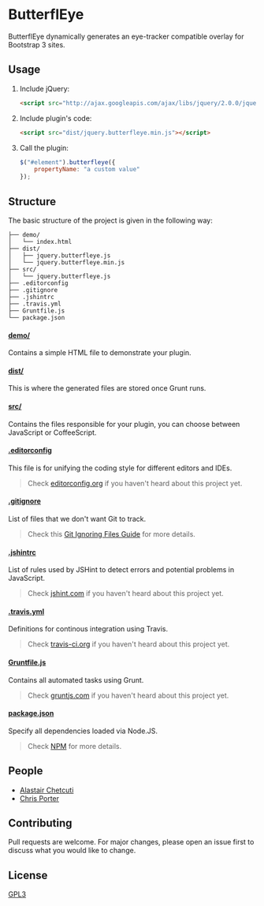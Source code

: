 # ButterflEye 

ButterflEye dynamically generates an eye-tracker compatible overlay for Bootstrap 3 sites.

## Usage

1. Include jQuery:

	```html
	<script src="http://ajax.googleapis.com/ajax/libs/jquery/2.0.0/jquery.min.js"></script>
	```

2. Include plugin's code:

	```html
	<script src="dist/jquery.butterfleye.min.js"></script>
	```

3. Call the plugin:

	```javascript
	$("#element").butterfleye({
		propertyName: "a custom value"
	});
	```

## Structure

The basic structure of the project is given in the following way:

```
├── demo/
│   └── index.html
├── dist/
│   ├── jquery.butterfleye.js
│   └── jquery.butterfleye.min.js
├── src/
│   └── jquery.butterfleye.js
├── .editorconfig
├── .gitignore
├── .jshintrc
├── .travis.yml
├── Gruntfile.js
└── package.json
```

#### [demo/](https://github.com/jquery-boilerplate/boilerplate/tree/master/demo)

Contains a simple HTML file to demonstrate your plugin.

#### [dist/](https://github.com/jquery-boilerplate/boilerplate/tree/master/dist)

This is where the generated files are stored once Grunt runs.

#### [src/](https://github.com/jquery-boilerplate/boilerplate/tree/master/src)

Contains the files responsible for your plugin, you can choose between JavaScript or CoffeeScript.

#### [.editorconfig](https://github.com/jquery-boilerplate/boilerplate/tree/master/.editorconfig)

This file is for unifying the coding style for different editors and IDEs.

> Check [editorconfig.org](http://editorconfig.org) if you haven't heard about this project yet.

#### [.gitignore](https://github.com/jquery-boilerplate/boilerplate/tree/master/.gitignore)

List of files that we don't want Git to track.

> Check this [Git Ignoring Files Guide](https://help.github.com/articles/ignoring-files) for more details.

#### [.jshintrc](https://github.com/jquery-boilerplate/boilerplate/tree/master/.jshintrc)

List of rules used by JSHint to detect errors and potential problems in JavaScript.

> Check [jshint.com](http://jshint.com/about/) if you haven't heard about this project yet.

#### [.travis.yml](https://github.com/jquery-boilerplate/boilerplate/tree/master/.travis.yml)

Definitions for continous integration using Travis.

> Check [travis-ci.org](http://about.travis-ci.org/) if you haven't heard about this project yet.

#### [Gruntfile.js](https://github.com/jquery-boilerplate/boilerplate/tree/master/Gruntfile.js)

Contains all automated tasks using Grunt.

> Check [gruntjs.com](http://gruntjs.com) if you haven't heard about this project yet.

#### [package.json](https://github.com/jquery-boilerplate/boilerplate/tree/master/package.json)

Specify all dependencies loaded via Node.JS.

> Check [NPM](https://npmjs.org/doc/json.html) for more details.

## People

- [Alastair Chetcuti](mailto:alastair.chetcuti@gmail.com)
- [Chris Porter](https://www.um.edu.mt/profile/chrisporter)

## Contributing
Pull requests are welcome. For major changes, please open an issue first to discuss what you would like to change.

## License
[GPL3](https://www.gnu.org/licenses/gpl-3.0.en.html)
